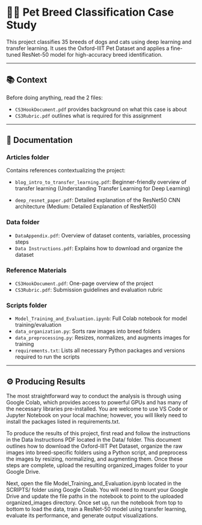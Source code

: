 # 🐶🐱 Pet Breed Classification Case Study

This project classifies 35 breeds of dogs and cats using deep learning and transfer learning. It uses the Oxford-IIIT Pet Dataset and applies a fine-tuned ResNet-50 model for high-accuracy breed identification.

---

## 📚 Context

Before doing anything, read the 2 files:
- `CS3HookDocument.pdf` provides background on what this case is about
- `CS3Rubric.pdf` outlines what is required for this assignment

---

## 📂 Documentation

### Articles folder
Contains references contextualizing the project:
- `blog_intro_to_transfer_learning.pdf`: Beginner-friendly overview of transfer learning 
(Understanding Transfer Learning for Deep Learning)

- `deep_resnet_paper.pdf`: Detailed explanation of the ResNet50 CNN architecture
(Medium: Detailed Explanation of ResNet50)

### Data folder
- `DataAppendix.pdf`: Overview of dataset contents, variables, processing steps
- `Data Instructions.pdf`: Explains how to download and organize the dataset

### Reference Materials
- `CS3HookDocument.pdf`: One-page overview of the project
- `CS3Rubric.pdf`: Submission guidelines and evaluation rubric

### Scripts folder
- `Model_Training_and_Evaluation.ipynb`: Full Colab notebook for model training/evaluation
- `data_organization.py`: Sorts raw images into breed folders
- `data_preprocessing.py`: Resizes, normalizes, and augments images for training
- `requirements.txt`: Lists all necessary Python packages and versions required to run the scripts
---

## ⚙️ Producing Results

The most straightforward way to conduct the analysis is through using Google Colab, which provides access to powerful GPUs and has many of the necessary libraries pre-installed. You are welcome to use VS Code or Jupyter Notebook on your local machine; however, you will likely need to install the packages listed in requirements.txt.

To produce the results of this project, first read and follow the instructions in the Data Instructions PDF located in the Data/ folder. This document outlines how to download the Oxford-IIIT Pet Dataset, organize the raw images into breed-specific folders using a Python script, and preprocess the images by resizing, normalizing, and augmenting them. Once these steps are complete, upload the resulting organized_images folder to your Google Drive.

Next, open the file Model_Training_and_Evaluation.ipynb located in the SCRIPTS/ folder using Google Colab. You will need to mount your Google Drive and update the file paths in the notebook to point to the uploaded organized_images directory. Once set up, run the notebook from top to bottom to load the data, train a ResNet-50 model using transfer learning, evaluate its performance, and generate output visualizations.
